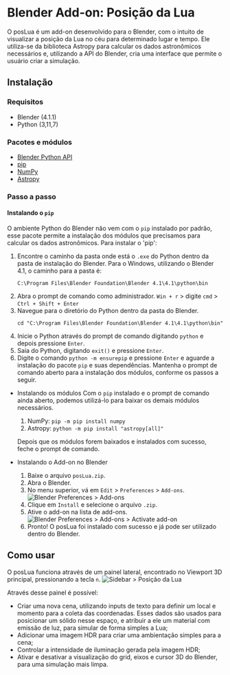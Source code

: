 # Blender Add-on: Posição da Lua
O posLua é um add-on desenvolvido para o Blender, com o intuito de visualizar a posição da Lua no céu para determinado lugar e tempo. Ele utiliza-se da biblioteca Astropy para calcular os dados astronômicos necessários e, utilizando a API do Blender, cria uma interface que permite o usuário criar a simulação.

## Instalação
### Requisitos
- Blender (4.1.1)
- Python (3,11,7)

### Pacotes e módulos
- [Blender Python API](https://docs.blender.org/api/current/index.html)
- [pip](https://pypi.org/project/pip/)
- [NumPy](https://numpy.org/)
- [Astropy](https://www.astropy.org/)

### Passo a passo
#### Instalando o `pip`
O ambiente Python do Blender não vem com o `pip` instalado por padrão, esse pacote permite a instalação dos módulos que precisamos para calcular os dados astronômicos.
Para instalar o 'pip':
  1. Encontre o caminho da pasta onde está o `.exe` do Python dentro da pasta de instalação do Blender.
     Para o Windows, utilizando o Blender 4.1, o caminho para a pasta é:
     ```
     C:\Program Files\Blender Foundation\Blender 4.1\4.1\python\bin
     ```
  2. Abra o prompt de comando como administrador.
     `Win + r` > digite `cmd` > `Ctrl + Shift + Enter`
  3. Navegue para o diretório do Python dentro da pasta do Blender.
     ```
     cd "C:\Program Files\Blender Foundation\Blender 4.1\4.1\python\bin"
     ```
  4. Inicie o Python através do prompt de comando digitando `python` e depois pressione `Enter`.
  5. Saia do Python, digitando `exit()` e pressione `Enter`.
  6. Digite o comando `python -m ensurepip` e pressione `Enter` e aguarde a instalação do pacote `pip` e suas dependências.
     Mantenha o prompt de comando aberto para a instalação dos módulos, conforme os passos a seguir.

- Instalando os módulos
  Com o `pip` instalado e o prompt de comando ainda aberto, podemos utilizá-lo para baixar os demais módulos necessários.
  1. NumPy: `pip -m pip install numpy`
  2. Astropy: `python -m pip install "astropy[all]"`
 
  Depois que os módulos forem baixados e instalados com sucesso, feche o prompt de comando.

- Instalando o Add-on no Blender
  1. Baixe o arquivo `posLua.zip`.
  2. Abra o Blender.
  3. No menu superior, vá em `Edit` > `Preferences` > `Add-ons`.
     ![Blender Preferences > Add-ons](https://github.com/brunomarrega-usp/posicao-da-lua-blender/assets/165938265/05e6961d-a743-4a2c-b6f5-7de788886ddd)
  4. Clique em `Install` e selecione o arquivo `.zip`.
  5. Ative o add-on na lista de add-ons.
     ![Blender Preferences > Add-ons > Activate add-on](https://github.com/brunomarrega-usp/posicao-da-lua-blender/assets/165938265/f8057b0f-68c3-4e88-af73-04e9fa5050ed) 
  6. Pronto! O posLua foi instalado com sucesso e já pode ser utilizado dentro do Blender.
 
## Como usar
O posLua funciona através de um painel lateral, encontrado no Viewport 3D principal, pressionando a tecla `n`.
![Sidebar > Posição da Lua](https://github.com/brunomarrega-usp/posicao-da-lua-blender/assets/165938265/96aec90d-db8d-4f2d-97db-40a174f82c5f)

Através desse painel é possível:
- Criar uma nova cena, utilizando inputs de texto para definir um local e momento para a coleta das coordenadas. Esses dados são usados para posicionar um sólido nesse espaço, e atribuir a ele um material com emissão de luz, para simular de forma simples a Lua;
- Adicionar uma imagem HDR para criar uma ambientação simples para a cena;
- Controlar a intensidade de iluminação gerada pela imagem HDR;
- Ativar e desativar a visualização do grid, eixos e cursor 3D do Blender, para uma simulação mais limpa.













